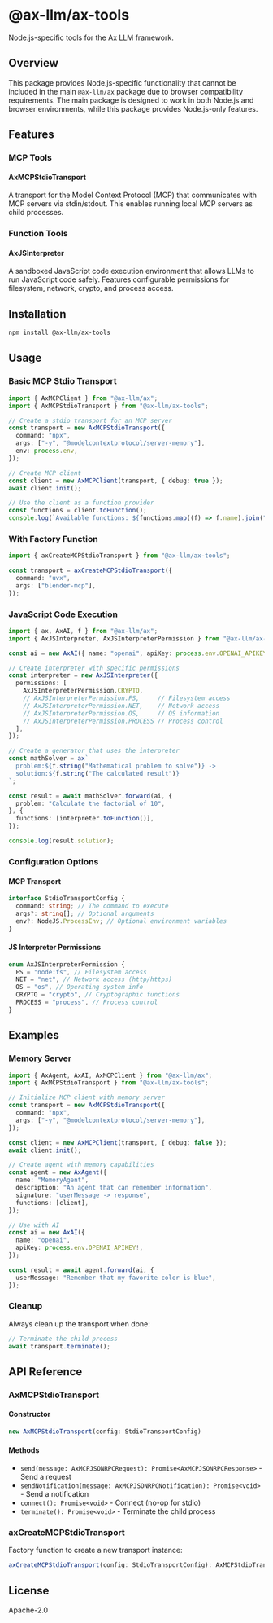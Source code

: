 # @ax-llm/ax-tools

Node.js-specific tools for the Ax LLM framework.

## Overview

This package provides Node.js-specific functionality that cannot be included in
the main `@ax-llm/ax` package due to browser compatibility requirements. The
main package is designed to work in both Node.js and browser environments, while
this package provides Node.js-only features.

## Features

### MCP Tools

#### AxMCPStdioTransport

A transport for the Model Context Protocol (MCP) that communicates with MCP
servers via stdin/stdout. This enables running local MCP servers as child
processes.

### Function Tools

#### AxJSInterpreter

A sandboxed JavaScript code execution environment that allows LLMs to run
JavaScript code safely. Features configurable permissions for filesystem,
network, crypto, and process access.

## Installation

```bash
npm install @ax-llm/ax-tools
```

## Usage

### Basic MCP Stdio Transport

```typescript
import { AxMCPClient } from "@ax-llm/ax";
import { AxMCPStdioTransport } from "@ax-llm/ax-tools";

// Create a stdio transport for an MCP server
const transport = new AxMCPStdioTransport({
  command: "npx",
  args: ["-y", "@modelcontextprotocol/server-memory"],
  env: process.env,
});

// Create MCP client
const client = new AxMCPClient(transport, { debug: true });
await client.init();

// Use the client as a function provider
const functions = client.toFunction();
console.log(`Available functions: ${functions.map((f) => f.name).join(", ")}`);
```

### With Factory Function

```typescript
import { axCreateMCPStdioTransport } from "@ax-llm/ax-tools";

const transport = axCreateMCPStdioTransport({
  command: "uvx",
  args: ["blender-mcp"],
});
```

### JavaScript Code Execution

```typescript
import { ax, AxAI, f } from "@ax-llm/ax";
import { AxJSInterpreter, AxJSInterpreterPermission } from "@ax-llm/ax-tools";

const ai = new AxAI({ name: "openai", apiKey: process.env.OPENAI_APIKEY! });

// Create interpreter with specific permissions
const interpreter = new AxJSInterpreter({
  permissions: [
    AxJSInterpreterPermission.CRYPTO,
    // AxJSInterpreterPermission.FS,     // Filesystem access
    // AxJSInterpreterPermission.NET,    // Network access
    // AxJSInterpreterPermission.OS,     // OS information
    // AxJSInterpreterPermission.PROCESS // Process control
  ],
});

// Create a generator that uses the interpreter
const mathSolver = ax`
  problem:${f.string("Mathematical problem to solve")} ->
  solution:${f.string("The calculated result")}
`;

const result = await mathSolver.forward(ai, {
  problem: "Calculate the factorial of 10",
}, {
  functions: [interpreter.toFunction()],
});

console.log(result.solution);
```

### Configuration Options

#### MCP Transport

```typescript
interface StdioTransportConfig {
  command: string; // The command to execute
  args?: string[]; // Optional arguments
  env?: NodeJS.ProcessEnv; // Optional environment variables
}
```

#### JS Interpreter Permissions

```typescript
enum AxJSInterpreterPermission {
  FS = "node:fs", // Filesystem access
  NET = "net", // Network access (http/https)
  OS = "os", // Operating system info
  CRYPTO = "crypto", // Cryptographic functions
  PROCESS = "process", // Process control
}
```

## Examples

### Memory Server

```typescript
import { AxAgent, AxAI, AxMCPClient } from "@ax-llm/ax";
import { AxMCPStdioTransport } from "@ax-llm/ax-tools";

// Initialize MCP client with memory server
const transport = new AxMCPStdioTransport({
  command: "npx",
  args: ["-y", "@modelcontextprotocol/server-memory"],
});

const client = new AxMCPClient(transport, { debug: false });
await client.init();

// Create agent with memory capabilities
const agent = new AxAgent({
  name: "MemoryAgent",
  description: "An agent that can remember information",
  signature: "userMessage -> response",
  functions: [client],
});

// Use with AI
const ai = new AxAI({
  name: "openai",
  apiKey: process.env.OPENAI_APIKEY!,
});

const result = await agent.forward(ai, {
  userMessage: "Remember that my favorite color is blue",
});
```

### Cleanup

Always clean up the transport when done:

```typescript
// Terminate the child process
await transport.terminate();
```

## API Reference

### AxMCPStdioTransport

#### Constructor

```typescript
new AxMCPStdioTransport(config: StdioTransportConfig)
```

#### Methods

- `send(message: AxMCPJSONRPCRequest): Promise<AxMCPJSONRPCResponse>` - Send a
  request
- `sendNotification(message: AxMCPJSONRPCNotification): Promise<void>` - Send a
  notification
- `connect(): Promise<void>` - Connect (no-op for stdio)
- `terminate(): Promise<void>` - Terminate the child process

### axCreateMCPStdioTransport

Factory function to create a new transport instance:

```typescript
axCreateMCPStdioTransport(config: StdioTransportConfig): AxMCPStdioTransport
```

## License

Apache-2.0
